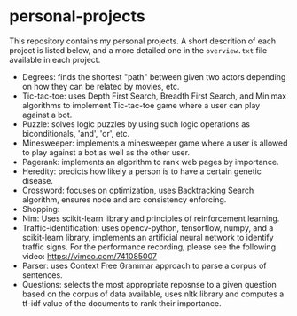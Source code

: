 # personal-projects
This repository contains my personal projects. A short descrition of each project is listed below, and a more detailed one in the `overview.txt` file available in each project. 

- Degrees: finds the shortest "path" between given two actors depending on how they can be related by movies, etc.
- Tic-tac-toe: uses Depth First Search, Breadth First Search, and Minimax algorithms to implement Tic-tac-toe game where a user can play against a bot.
- Puzzle: solves logic puzzles by using such logic operations as biconditionals, 'and', 'or', etc. 
- Minesweeper: implements a minesweeper game where a user is allowed to play against a bot as well as the other user.
- Pagerank: implements an algorithm to rank web pages by importance.
- Heredity: predicts how likely a person is to have a certain genetic disease.
- Crossword: focuses on optimization, uses Backtracking Search algorithm, ensures node and arc consistency enforcing.
- Shopping:
- Nim: Uses scikit-learn library and principles of reinforcement learning.
- Traffic-identification: uses opencv-python, tensorflow, numpy, and a scikit-learn library, implements an artificial neural network to identify traffic signs. For the performance recording, please see the following video: https://vimeo.com/741085007
- Parser: uses Context Free Grammar approach to parse a corpus of sentences.
- Questions: selects the most appropriate reposnse to a given question based on the corpus of data available, uses nltk library and computes a tf-idf value of the documents to rank their importance.

